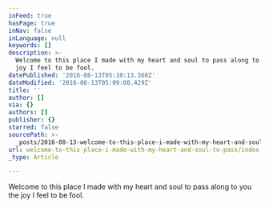 ```yaml
---
inFeed: true
hasPage: true
inNav: false
inLanguage: null
keywords: []
description: >-
  Welcome to this place I made with my heart and soul to pass along to you the
  joy I feel to be fool.
datePublished: '2016-08-13T05:10:13.360Z'
dateModified: '2016-08-13T05:09:08.429Z'
title: ''
author: []
via: {}
authors: []
publisher: {}
starred: false
sourcePath: >-
  _posts/2016-08-13-welcome-to-this-place-i-made-with-my-heart-and-soul-to-pass.md
url: welcome-to-this-place-i-made-with-my-heart-and-soul-to-pass/index.html
_type: Article

---
```

Welcome to this place I made with my heart and soul to pass along to you the joy I feel to be fool.